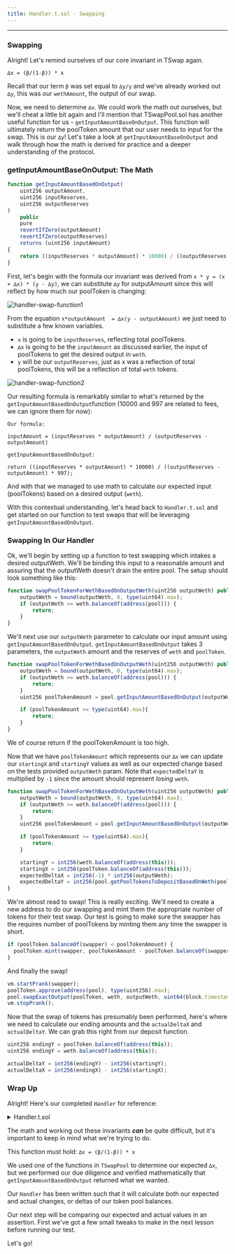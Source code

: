 ```yaml
---
title: Handler.t.sol - Swapping
---
```


---

### Swapping

Alright! Let's remind ourselves of our core invariant in TSwap again.

```
∆x = (β/(1-β)) * x
```

Recall that our term `β` was set equal to `∆y/y` and we've already worked out `∆y`, this was our `wethAmount`, the output of our swap.

Now, we need to determine `∆x`. We could work the math out ourselves, but we'll cheat a little bit again and I'll mention that TSwapPool.sol has another useful function for us - `getInputAmountBaseOnOutput`. This function will ultimately return the poolToken amount that our user needs to input for the swap. This is our `∆y`! Let's take a look at `getInputAmountBaseOnOutput` and walk through how the math is derived for practice and a deeper understanding of the protocol.

### getInputAmountBaseOnOutput: The Math

```js
function getInputAmountBasedOnOutput(
    uint256 outputAmount,
    uint256 inputReserves,
    uint256 outputReserves
)
    public
    pure
    revertIfZero(outputAmount)
    revertIfZero(outputReserves)
    returns (uint256 inputAmount)
{
    return ((inputReserves * outputAmount) * 10000) / ((outputReserves - outputAmount) * 997);
}
```

First, let's begin with the formula our invariant was derived from `x * y = (x + ∆x) * (y - ∆y)`, we can substitute `∆y` for outputAmount since this will reflect by how much our poolToken is changing:

![handler-swap-function1](/security-section-5/23-handler-swap-function/handler-swap-function1.png)

From the equation `x*outputAmount  = ∆x(y - outputAmount)` we just need to substitute a few known variables.

- `x` is going to be `inputReserves`, reflecting total poolTokens.
- `∆x` is going to be the `inputAmount` as discussed earlier, the input of poolTokens to get the desired output in `weth`.
- `y` will be our `outputReserves`, just as x was a reflection of total poolTokens, this will be a reflection of total `weth` tokens.

![handler-swap-function2](/security-section-5/23-handler-swap-function/handler-swap-function2.png)

Our resulting formula is remarkably similar to what's returned by the `getInputAmountBasedOnOutput`function (10000 and 997 are related to fees, we can ignore them for now):

```
Our formula:

inputAmount = (inputReserves * outputAmount) / (outputReserves - outputAmount)

getInputAmountBasedOnOutput:

return ((inputReserves * outputAmount) * 10000) / ((outputReserves - outputAmount) * 997);
```

And with that we managed to use math to calculate our expected input (poolTokens) based on a desired output (`weth`).

With this contextual understanding, let's head back to `Handler.t.sol` and get started on our function to test swaps that will be leveraging `getInputAmountBasedOnOutput`.

### Swapping In Our Handler

Ok, we'll begin by setting up a function to test swapping which intakes a desired outputWeth. We'll be binding this input to a reasonable amount and assuring that the outputWeth doesn't drain the entire pool. The setup should look something like this:

```js
function swapPoolTokenForWethBasedOnOutputWeth(uint256 outputWeth) public {
    outputWeth = bound(outputWeth, 0, type(uint64).max);
    if (outputWeth >= weth.balanceOf(address(pool))) {
        return;
    }
}
```

We'll next use our `outputWeth` parameter to calculate our input amount using `getInputAmountBasedOnOutput`. `getInputAmountBasedOnOutput` takes 3 parameters, the `outputWeth` amount and the reserves of `weth` and `poolToken`.

```js
function swapPoolTokenForWethBasedOnOutputWeth(uint256 outputWeth) public {
    outputWeth = bound(outputWeth, 0, type(uint64).max);
    if (outputWeth >= weth.balanceOf(address(pool))) {
        return;
    }
    uint256 poolTokenAmount = pool.getInputAmountBasedOnOutput(outputWeth, poolToken.balanceOf(address(pool)), weth.balanceOf(address(pool)));

    if (poolTokenAmount >= type(uint64).max){
        return;
    }
}
```

We of course return if the poolTokenAmount is too high.

Now that we have `poolTokenAmount` which represents our `∆x` we can update our `startingX` and `startingY` values as well as our expected change based on the tests provided `outputWeth` param. Note that `expectedDeltaY` is multiplied by `-1` since the amount should represent _losing_ `weth`.

```js
function swapPoolTokenForWethBasedOnOutputWeth(uint256 outputWeth) public {
    outputWeth = bound(outputWeth, 0, type(uint64).max);
    if (outputWeth >= weth.balanceOf(address(pool))) {
        return;
    }
    uint256 poolTokenAmount = pool.getInputAmountBasedOnOutput(outputWeth, poolToken.balanceOf(address(pool)), weth.balanceOf(address(pool)));

    if (poolTokenAmount >= type(uint64).max){
        return;
    }

    startingY = int256(weth.balanceOf(address(this)));
    startingX = int256(poolToken.balanceOf(address(this)));
    expectedDeltaX = int256(-1) * int256(outputWeth);
    expectedDeltaY = int256(pool.getPoolTokensToDepositBasedOnWeth(poolTokenAmount));
}
```

We're almost read to swap! This is really exciting. We'll need to create a new address to do our swapping and mint them the appropriate number of tokens for their test swap. Our test is going to make sure the swapper has the requires number of poolTokens by minting them any time the swapper is short.

```js
if (poolToken.balanceOf(swapper) < poolTokenAmount) {
  poolToken.mint(swapper, poolTokenAmount - poolToken.balanceOf(swapper) + 1);
}
```

And finally the swap!

```js
vm.startPrank(swapper);
poolToken.approve(address(pool), type(uint256).max);
pool.swapExactOutput(poolToken, weth, outputWeth, uint64(block.timestamp));
vm.stopPrank();
```

Now that the swap of tokens has presumably been performed, here's where we need to calculate our ending amounts and the `actualDeltaX` and `actualDeltaY`. We can grab this right from our deposit function.

```js
uint256 endingY = poolToken.balanceOf(address(this));
uint256 endingY = weth.balanceOf(address(this));

actualDeltaY = int256(endingY) - int256(startingY);
actualDeltaX = int256(endingX) - int256(startingX);
```

### Wrap Up

Alright! Here's our completed `Handler` for reference:

<details>
<summary>Handler.t.sol</summary>

```js
// SPDX-License-Identifier: MIT

pragma solidity ^0.8.20;

import { Test, console2 } from "forge-std/Test.sol";
import { TSwapPool } from "../../src/TSwapPool.sol";
import { ERC20Mock } from "../mocks/ERC20Mock.sol";

contract Handler is Test {
    TSwapPool pool;
    ERC20Mock weth;
    ERC20Mock poolToken;

    address liquidityProvider = makeAddr("lp");
    address swapper = makeAddr("swapper");

    // Ghost Variables - variables that only exist in our Handler
    int256 public actualDeltaY;
    int256 public expectedDeltaY;

    int256 public actualDeltaX;
    int256 public expectedDeltaX;

    int256 public startingX;
    int256 public startingY;

    constructor(TSwapPool _pool) {
        pool = _pool;
        weth = ERC20Mock(_pool.getWeth());
        poolToken = ERC20Mock(_pool.getPoolToken());
    }

    function deposit(uint256 wethAmount) public {
        wethAmount = bound(wethAmount, 0, weth.balanceOf(address(pool)));

        startingY = int256(poolToken.balanceOf(address(pool)));
        startingX = int256(weth.balanceOf(address(pool)));

        expectedDeltaX = int256(wethAmount);
        expectedDeltaY = int256(pool.getPoolTokensToDepositBasedOnWeth(wethAmount));

        vm.startPrank(liquidityProvider);
        weth.mint(liquidityProvider, wethAmount);
        poolToken.mint(liquidityProvider, uint256(expectedDeltaX));
        weth.approve(address(pool), type(uint256).max);
        poolToken.approve(address(pool), type(uint256).max);

        // Deposit
        pool.deposit(wethAmount, 0, uint256(expectedDeltaX), uint64(block.timestamp));
        vm.stopPrank();

        uint256 endingX = poolToken.balanceOf(address(pool));
        uint256 endingY = weth.balanceOf(address(pool));

        // sell tokens == x == poolTokens
        actualDeltaY = int256(endingX) - int256(startingY);
        actualDeltaX = int256(endingY) - int256(startingX);
    }

    function swapPoolTokenForWethBasedOnOutputWeth(uint256 outputWeth) public {
        if (weth.balanceOf(address(pool)) <= pool.getMinimumWethDepositAmount()) {
            return;
        }
        outputWeth = bound(outputWeth, pool.getMinimumWethDepositAmount(), type(uint64).max);
        if (outputWeth >= weth.balanceOf(address(pool))) {
            return;
        }
        uint256 poolTokenAmount = pool.getInputAmountBasedOnOutput(
            outputWeth, poolToken.balanceOf(address(pool)), type(uint64).max);

        startingY = int256(poolToken.balanceOf(address(pool)));
        startingX = int256(weth.balanceOf(address(pool)));

        expectedDeltaX = int256(-1) * int256(outputWeth);
        expectedDeltaY = int256(poolTokenAmount);

        if (poolToken.balanceOf(swapper) < poolTokenAmount) {
            poolToken.mint(swapper, poolTokenAmount - poolToken.balanceOf(swapper) + 1);
        }
        vm.startPrank(swapper);
        poolToken.approve(address(pool), type(uint256).max);
        pool.swapExactOutput(poolToken, weth, outputWeth, uint64(block.timestamp));
        vm.stopPrank();

        uint256 endingY = poolToken.balanceOf(address(pool));
        uint256 endingX = weth.balanceOf(address(pool));

        actualDeltaY = int256(endingY) - int256(startingY);
        actualDeltaX = int256(endingX) - int256(startingX);
    }
}



```

</details>

The math and working out these invariants **_can_** be quite difficult, but it's important to keep in mind what we're trying to do.

This function must hold:
`∆x = (β/(1-β)) * x`

We used one of the functions in `TSwapPool` to determine our expected `∆x`, but we performed our due diligence and verified mathematically that `getInputAmountBasedOnOutput` returned what we wanted.

Our `Handler` has been written such that it will calculate both our expected and actual changes, or deltas of our token pool balances.

Our next step will be comparing our expected and actual values in an assertion. First we've got a few small tweaks to make in the next lesson before running our test.

Let's go!
